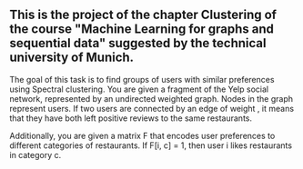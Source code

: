 ## This is the project of the chapter Clustering of the course "Machine Learning for graphs and sequential data" suggested by the technical university of Munich.
The goal of this task is to find groups of users with similar preferences using Spectral clustering. You are given a fragment of the Yelp social network, represented by an undirected weighted graph. Nodes in the graph represent users. If two users are connected by an edge of weight 
, it means that they have both left positive reviews to the same 
 restaurants.

Additionally, you are given a matrix F that encodes user preferences to different categories of restaurants. If F[i, c] = 1, then user i likes restaurants in category c.
